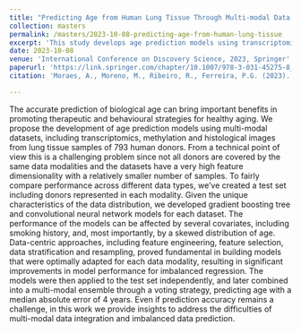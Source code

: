```yaml
---
title: "Predicting Age from Human Lung Tissue Through Multi-modal Data Integration"
collection: masters
permalink: /masters/2023-10-08-predicting-age-from-human-lung-tissue
excerpt: 'This study develops age prediction models using transcriptomics, methylation, and histological images from 793 lung tissue samples, facing challenges like varied data modalities and high feature dimensionality. Utilizing gradient boosting and convolutional neural networks, and applying data-centric techniques for imbalanced data, the models predict biological age with a median absolute error of 4 years. This highlights the feasibility and challenges of integrating multi-modal datasets for age prediction.'
date: 2023-10-08
venue: 'International Conference on Discovery Science, 2023, Springer'
paperurl: 'https://link.springer.com/chapter/10.1007/978-3-031-45275-8_43'
citation: 'Moraes, A., Moreno, M., Ribeiro, R., Ferreira, P.G. (2023). "Predicting Age from Human Lung Tissue Through Multi-modal Data Integration." <i>International Conference on Discovery Science</i>. Springer.'

---
```


The accurate prediction of biological age can bring important benefits in promoting therapeutic and behavioural strategies for healthy aging. We propose the development of age prediction models using multi-modal datasets, including transcriptomics, methylation and histological images from lung tissue samples of 793 human donors. From a technical point of view this is a challenging problem since not all donors are covered by the same data modalities and the datasets have a very high feature dimensionality with a relatively smaller number of samples. To fairly compare performance across different data types, we’ve created a test set including donors represented in each modality. Given the unique characteristics of the data distribution, we developed gradient boosting tree and convolutional neural network models for each dataset. The performance of the models can be affected by several covariates, including smoking history, and, most importantly, by a skewed distribution of age. Data-centric approaches, including feature engineering, feature selection, data stratification and resampling, proved fundamental in building models that were optimally adapted for each data modality, resulting in significant improvements in model performance for imbalanced regression. The models were then applied to the test set independently, and later combined into a multi-modal ensemble through a voting strategy, predicting age with a median absolute error of 4 years. Even if prediction accuracy remains a challenge, in this work we provide insights to address the difficulties of multi-modal data integration and imbalanced data prediction.
